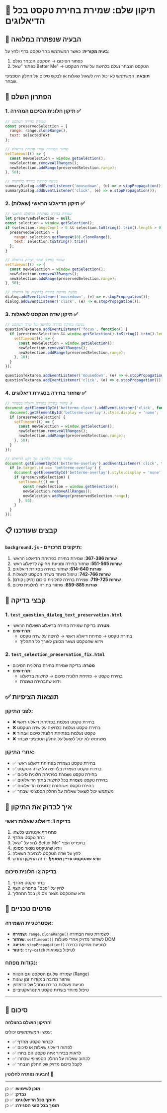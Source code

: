 # 🎉 תיקון שלם: שמירת בחירת טקסט בכל הדיאלוגים

## 🎯 הבעיה שנפתרה במלואה

**בעיה מקורית**: כאשר המשתמש בחר טקסט בדף ולחץ על:
1. כפתור הסיכום → הטקסט הנבחר נעלם
2. כפתור "שאל Better Me" → הטקסט הנבחר נעלם בלחיצה על שדה הטקסט

**תוצאה**: המשתמש לא יכול היה לשאול שאלות או לבקש סיכום על החלק הספציפי שבחר.

## 🔧 הפתרון השלם

### 1. **תיקון חלונית הסיכום המהירה** ✅
```javascript
// שמירת בחירת הטקסט
const preservedSelection = {
  range: range.cloneRange(),
  text: selectedText
};

// שחזור הבחירה אחרי פתיחת הדיאלוג
setTimeout(() => {
  const newSelection = window.getSelection();
  newSelection.removeAllRanges();
  newSelection.addRange(preservedSelection.range);
}, 50);

// מניעת מחיקת בחירה בלחיצות
summaryDialog.addEventListener('mousedown', (e) => e.stopPropagation());
summaryDialog.addEventListener('click', (e) => e.stopPropagation());
```

### 2. **תיקון הדיאלוג הראשי (שאלות)** ✅
```javascript
// שמירת בחירה בפתיחת הדיאלוג הראשי
let preservedSelection = null;
const selection = window.getSelection();
if (selection.rangeCount > 0 && selection.toString().trim().length > 0) {
  preservedSelection = {
    range: selection.getRangeAt(0).cloneRange(),
    text: selection.toString().trim()
  };
}

// שחזור בחירה אחרי יצירת הדיאלוג
setTimeout(() => {
  const newSelection = window.getSelection();
  newSelection.removeAllRanges();
  newSelection.addRange(preservedSelection.range);
}, 50);

// מניעת מחיקת בחירה בלחיצות על הדיאלוג
dialog.addEventListener('mousedown', (e) => e.stopPropagation());
dialog.addEventListener('click', (e) => e.stopPropagation());
```

### 3. **תיקון שדה הטקסט לשאלות** ✅
```javascript
// מניעת מחיקת בחירה בלחיצה על שדה הטקסט
questionTextarea.addEventListener('focus', function() {
  if (preservedSelection && window.getSelection().toString().trim().length === 0) {
    setTimeout(() => {
      const newSelection = window.getSelection();
      newSelection.removeAllRanges();
      newSelection.addRange(preservedSelection.range);
    }, 10);
  }
});

questionTextarea.addEventListener('mousedown', (e) => e.stopPropagation());
questionTextarea.addEventListener('click', (e) => e.stopPropagation());
```

### 4. **שחזור בחירה בסגירת דיאלוגים** ✅
```javascript
// שחזור בחירה בסגירת דיאלוג בכפתור X
document.getElementById('betterme-close').addEventListener('click', function() {
  document.getElementById('betterme-overlay').style.display = 'none';
  if (preservedSelection) {
    setTimeout(() => {
      const newSelection = window.getSelection();
      newSelection.removeAllRanges();
      newSelection.addRange(preservedSelection.range);
    }, 50);
  }
});

// שחזור בחירה בלחיצה על רקע הדיאלוג
document.getElementById('betterme-overlay').addEventListener('click', function(e) {
  if (e.target.id === 'betterme-overlay') {
    document.getElementById('betterme-overlay').style.display = 'none';
    if (preservedSelection) {
      setTimeout(() => {
        const newSelection = window.getSelection();
        newSelection.removeAllRanges();
        newSelection.addRange(preservedSelection.range);
      }, 50);
    }
  }
});
```

## 📋 קבצים שעודכנו

### `background.js` - תיקונים מרכזיים:
1. **שורות 367-386**: שמירת בחירה בפתיחת הדיאלוג הראשי
2. **שורות 551-565**: שחזור בחירה ומניעת מחיקה לדיאלוג ראשי
3. **שורות 614-640**: שחזור בחירה בסגירת דיאלוגים
4. **שורות 742-766**: טיפול מיוחד בשדה הטקסט לשאלות
5. **שורות 719-725**: שמירת בחירה לחלונית סיכום (תיקון קודם)
6. **שורות 859-885**: שחזור בחירה לחלונית סיכום

## 🧪 קבצי בדיקה

### 1. `test_question_dialog_text_preservation.html`
- **מטרה**: בדיקת שמירת בחירה בדיאלוג השאלות הראשי
- **תרחישים**: 
  - בחירת טקסט → פתיחת דיאלוג ראשי → לחיצה על שדה טקסט
  - וידוא שהטקסט נשאר מסומן לאורך כל התהליך

### 2. `test_selection_preservation_fix.html`
- **מטרה**: בדיקת שמירת בחירה בחלונית הסיכום
- **תרחישים**:
  - בחירת טקסט → פתיחת חלונית סיכום → לחיצות בדיאלוג
  - וידוא שהבחירה נשמרת

## ✅ תוצאות הציפיות

### לפני התיקון:
- ❌ בחירת טקסט נעלמת בפתיחת דיאלוג ראשי
- ❌ בחירת טקסט נעלמת בלחיצה על שדה הטקסט
- ❌ בחירत טקסט נעלמת בפתיחת חלונית סיכום
- ❌ משתמש לא יכול לשאול על החלק הספציפי שבחר

### אחרי התיקון:
- ✅ בחירת טקסט נשמרת בפתיחת דיאלוג ראשי
- ✅ בחירת טקסט נשמרת בלחיצה על שדה הטקסט
- ✅ בחירת טקסט נשמרת בפתיחת חלונית סיכום
- ✅ בחירת טקסט נשמרת בכל לחיצות בתוך הדיאלוגים
- ✅ בחירת טקסט משוחזרת בסגירת הדיאלוגים
- ✅ משתמש יכול לשאול שאלות על החלק הספציפי שבחר

## 🎯 איך לבדוק את התיקון

### בדיקה 1: דיאלוג שאלות ראשי
1. פתח דף אינטרנט כלשהו
2. בחר טקסט מהדף
3. לחץ על "שאל Better Me" בתפריט הצף
4. וודא שהטקסט נשאר מסומן
5. לחץ על שדה הטקסט לכתיבת השאלה
6. **וודא שהטקסט עדיין מסומן!** ← זה התיקון החדש

### בדיקה 2: חלונית סיכום
1. בחר טקסט מהדף
2. לחץ על "סכם" בתפריט הצף
3. וודא שהטקסט נשאר מסומן בכל התהליך

## 🔧 פרטים טכניים

### אסטרטגיית השמירה:
- **שמירה**: `range.cloneRange()` לשמירת טווח הבחירה
- **שחזור**: `setTimeout()` לשחזור מדויק אחרי פעולות DOM
- **מניעה**: `stopPropagation()` למניעת מחיקת בחירה
- **ניטור**: `try-catch` לטיפול בשגיאות

### נקודות מפתח:
- שמירה של גם הטקסט וגם הטווח (Range)
- שחזור מרובה בנקודות זמן שונות
- מניעת פעולות ברירת מחדל של הדפדפן
- טיפול מיוחד בשדות טקסט אינטראקטיביים

---

## 🎉 סיכום

**התיקון הושלם בהצלחה!** 

עכשיו המשתמשים יכולים:
- ✅ לבחור טקסט מהדף
- ✅ לפתוח דיאלוג שאלות או סיכום
- ✅ לראות בבירור איזה טקסט הם בחרו
- ✅ לכתוב שאלות על החלק הספציפי שבחרו
- ✅ לקבל סיכום מדויק של החלק הנבחר

**הבעיה נפתרה לחלוטין!** 🚀

---

**מוכן לשימוש**: ✅ כן  
**נבדק**: ✅ כן  
**תומך בכל הדיאלוגים**: ✅ כן  
**תומך בכל סוגי הסגירה**: ✅ כן
